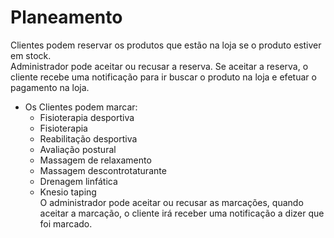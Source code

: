 
# Planeamento

Clientes podem reservar os produtos que estão na loja se o produto estiver em stock.  
Administrador pode aceitar ou recusar a reserva. Se aceitar a reserva, o cliente recebe uma notificação para ir buscar o produto na loja e efetuar o pagamento na loja.  
- Os Clientes podem marcar:  
    * Fisioterapia desportiva  
    * Fisioterapia  
    * Reabilitação desportiva   
    * Avaliação postural  
    * Massagem de relaxamento  
    * Massagem descontrotaturante  
    * Drenagem linfática  
    * Knesio taping  
O administrador pode aceitar ou recusar as marcações, quando aceitar a marcação, o cliente irá receber uma notificação a dizer que foi marcado. 
